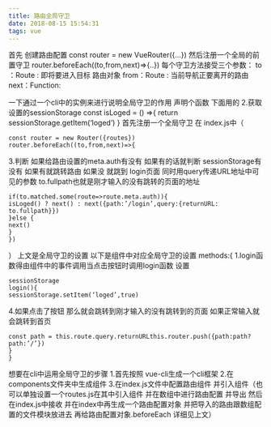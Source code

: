 ```yaml
---
title: 路由全局守卫
date: 2018-08-15 15:54:31
tags: vue
---
```


首先 创建路由配置 const router = new VueRouter({…}) 
然后注册一个全局的前置守卫 router.beforeEach((to,from,next)=>{..}) 
每个守卫方法接受三个参数： 
to ：Route : 即将要进入目标 路由对象 
from：Route : 当前导航正要离开的路由 
next：Function:
<!-- more -->
一下通过一个cli中的实例来进行说明全局守卫的作用 
声明个函数 下面用的 
2.获取设置的sessionStorage 
const isLoged = () =>{ 
return sessionStorage.getItem(‘loged’) 
} 
首先注册一个全局守卫 在 index.js中（ 
```
const router = new Router({routes}) 
router.beforeEach((to,from,next)=>{ 
  ```
3.判断 如果给路由设置的meta.auth有没有 如果有的话就判断 sessionStorage有没有 如果有就跳转路由 如果没 就跳到 login页面 同时用query传递URL地址中可见的参数 to.fullpath也就是刚才输入的没有跳转的页面的地址 
```
if(to.matched.some(route=>route.meta.auth)){ 
isLoged() ? next() : next({path:’/login’,query:{returnURL: to.fullpath}}) 
}else { 
next() 
} 
}) 
```
） 
上文是全局守卫的设置 以下是组件中对应全局守卫的设置 
methods:{ 
1.login函数得由组件中的事件调用当点击按钮时调用login函数 设置
```
sessionStorage 
login(){ 
sessionStorage.setItem(‘loged’,true) 
```
4.如果点击了按钮 那么就会跳转到刚才输入的没有跳转到的页面 如果正常输入就会跳转到首页 
```
const path = this.route.query.returnURLthis.router.push({path:path?path:’/’}) 
} 
}
```
想要在cli中运用全局守卫的步骤 
1.首先按照 vue-cli生成一个cli框架 
2.在components文件夹中生成组件 
3.在index.js文件中配置路由组件 并引入组件（也可以单独设置一个routes.js在其中引入组件 并在数组中进行路由配置 并导出 然后在index.js中接收 并在index中再生成一个路由配置对象 并把导入的路由跟数组配置的文件模块放进去 再给路由配置对象.beforeEach 详细见上文）
